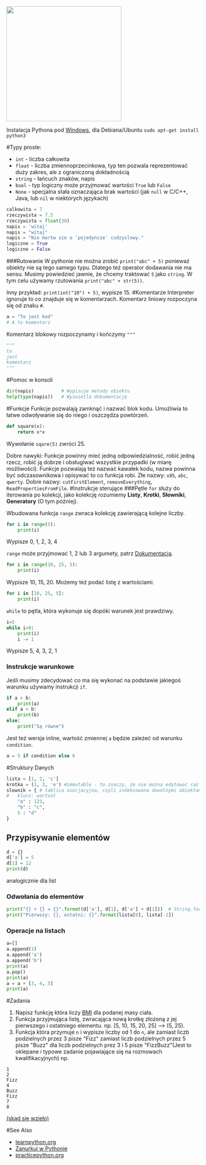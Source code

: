 <img src="http://testhuddle.com/wp-content/uploads/2014/05/python-programming.jpg" style="width: 300px;"/>

Instalacja Pythona pod [Windows](https://www.python.org/ftp/python/3.5.0/python-3.5.0.exe "Python 3.5 for Windows"), dla Debiana/Ubuntu `sudo apt-get install python3`

#Typy proste:
- `int` - liczba całkowita
- `float` - liczba zmiennoprzecinkowa, typ ten pozwala reprezentować duży zakres, ale z ograniczoną dokładnością
- `string` - łańcuch znaków, napis
- `bool` - typ logiczny może przyjmować wartości `True` lub `False`
- `None` - specjalna stała oznaczająca brak wartości (jak `null` w C/C++, Java, lub `nil` w niektórych językach)
```python
calkowita = 7
rzeczywista = 7.5
rzeczywista = float(38)
napis = 'witaj'
napis = "witaj"
napis = "Nie martw sie o 'pojedyncze' cudzyslowy."
logiczne = True
logiczne = False
```
###Rutowanie
W pythonie nie można zrobić `print("abc" + 5)` ponieważ obiekty nie są tego samego typu. Dlatego też operator dodawania nie ma sensu. Musimy powiedzieć jawnie, że chcemy traktować `5` jako `string`. W tym celu używamy rzutowania `print("abc" + str(5))`.

Inny przykład: `print(int("10") + 5)`, wypisze 15.
#Komentarze
Interpreter ignoruje to co znajduje się w komentarzach.
Komentarz liniowy rozpoczyna się od znaku `#`.
```python
a = "To jest kod"
# A to komentarz
```
Komentarz blokowy rozpoczynamy i kończymy `"""`
```python
"""
to
jest
komentarz
"""
```
#Pomoc w konsoli
```python
dir(napis)          # Wypisuje metody obiektu
help(type(napis))   # Wyświetla dokumentację
```
#Funkcje
Funkcje pozwalają zamknąć i nazwać blok kodu. Umożliwia to łatwe odwoływanie się do niego i oszczędza powtórzeń.
```python
def square(x):
    return x*x 
```
Wywołanie `sqare(5)` zwróci 25.

Dobre nawyki: Funkcje powinny mieć jedną odpowiedzialność, robić jedną rzecz, robić ją dobrze i obsługiwać wszystkie przypadki (w miarę możliwości). Funkcje pozwalają też nazwać kawałek kodu, nazwa powinna być odczasownikowa i opisywać to co funkcja robi. Złe nazwy: `x85`, `abc`, `qwerty`. Dobre nazwy: `cutFirstElement`, `removeEverything`, `ReadPropertiesFromFile`.
#Instrukcje sterujące
###Pętle
`for` służy do iterowania po kolekcji, jako kolekcję rozumiemy **Listy**, **Krotki**, **Słowniki**, **Generatory** (O tym później).

Wbudowana funkcja `range` zwraca kolekcję zawierającą kolejne liczby.

```python
for i in range(5):
    print(i)
```
Wypisze  0, 1, 2, 3, 4

`range` może przyjmować 1, 2 lub 3 argumety, patrz [Dokumentacja](https://docs.python.org/3/library/functions.html#func-range).

```python
for i in range(10, 25, 5):
    print(i)
```
Wypisze 10, 15, 20. Możemy też podać listę z wartościami.

```python
for i in [10, 25, 5]:
    print(i)
```

`while` to pętla, która wykonuje się dopóki warunek jest prawdziwy.

```python
i=5
while i>0:
    print(i)
    i -= 1
```
Wypisze 5, 4, 3, 2, 1
### Instrukcje warunkowe
Jeśli musimy zdecydować co ma się wykonać na podstawie jakiegoś warunku używamy instrukcji `if`.
```python
if a > b:
    print(a)
elif a < b:
    print(b)
else:
    print("Są równe")
```
Jest też wersja inline, wartość zmiennej `a` będzie zależeć od warunku `condition`.
```python
a = 5 if condition else 6
```

#Struktury Danych
```python
lista = [1, 2, 'c']
krotka = (1, 2, 'e') #immutable - to znaczy, że nie można edytować raz stworzonej krotki
slownik = { # tablica asocjacyjna, czyli indeksowana dowolnymi obiektami
#   klucz: wartość
    "a" : 123,
    "b" : "c",
    5 : "d"
}
```
## Przypisywanie elementów
```python
d = {}
d['a'] = 5
d[1] = 12
print(d)
```
analogicznie dla list
### Odwołania do elementów
```python
print("{} + {} = {}".format(d['a'], d[1], d['a'] + d[1]))  # String.format wstawia swoje argumnty w {}
print("Pierwszy: {}, ostatni: {}".format(lista[0], lista[-1])
```
### Operacje na listach
```python
a=[]
a.append(1)
a.append('a')
a.append('b')
print(a)
a.pop()
print(a)
a = a + [3, 4, 5]
print(a)
```

#Zadania

1. Napisz funkcję która liczy [BMI](https://pl.wikipedia.org/wiki/Wska%C5%BAnik_masy_cia%C5%82a) dla podanej masy ciała.
2. Funkcja przyjmująca listę, zwracająca nową krotkę złożoną z jej pierwszego i ostatniego elementu. np. [5, 10, 15, 20, 25] --> (5, 25).
3. Funkcja która przymuje `n` i wypisze liczby od 1 do `n`, ale zamiast liczb podzielnych przez 3 pisze "Fizz" zamiast liczb podzielnych przez 5 pisze "Buzz" dla liczb podzielnych prez 3 i 5 pisze "FizzBuzz"(Jest to oklepane i  typowe zadanie pojawiające się na rozmowach kwalifikacyjnych) np.
```
1
2
Fizz
4
Buzz
Fizz
7
8
```

[(skąd się wzieło)](https://en.wikipedia.org/wiki/Fizz_buzz)

#See Also
- [learnpython.org](http://www.learnpython.org/pl/Welcome "learnpython.org")
- [Zanurkuj w Pythonie](https://pl.wikibooks.org/wiki/Zanurkuj_w_Pythonie "Zanurkuj w Pythonie")
- [practicepython.org](http://www.practicepython.org/)


